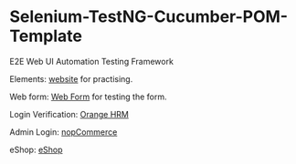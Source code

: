 # Selenium-TestNG-Cucumber-POM-Template
E2E Web UI Automation Testing Framework


Elements: [website](https://rahulshettyacademy.com/AutomationPractice/) for practising.

Web form: [Web Form](https://www.selenium.dev/selenium/web/web-form.html) for testing the form.

Login Verification: [Orange HRM](https://opensource-demo.orangehrmlive.com/web/index.php/auth/login)

Admin Login: [nopCommerce](https://admin-demo.nopcommerce.com/login)

eShop: [eShop](http://www.automationpractice.pl/index.php)